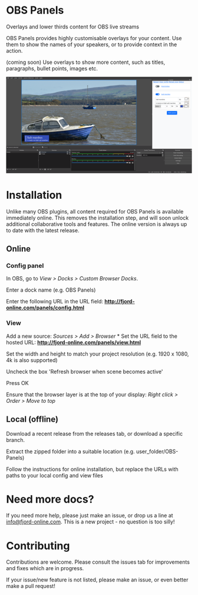 # OBS Panels
Overlays and lower thirds content for OBS live streams

OBS Panels provides highly customisable overlays for your content. Use them to show the names of your speakers, or to provide context
in the action.

(coming soon) Use overlays to show more content, such as titles, paragraphs, bullet points, images etc.

![OBS Panels example](docs/overview.png?raw=true)

# Installation
Unlike many OBS plugins, all content required for OBS Panels is available immediately online. This removes the installation step,
and will soon unlock additional collaborative tools and features. The online version is always up to date with the latest release.

## Online
### Config panel
In OBS, go to *View > Docks > Custom Browser Docks*.

Enter a dock name (e.g. OBS Panels)

Enter the following URL in the URL field: **http://fjord-online.com/panels/config.html**

### View
Add a new source: *Sources > Add > Browser*
*
Set the URL field to the hosted URL: **http://fjord-online.com/panels/view.html**

Set the width and height to match your project resolution (e.g. 1920 x 1080, 4k is also supported)

Uncheck the box 'Refresh browser when scene becomes active'

Press OK

Ensure that the browser layer is at the top of your display: *Right click > Order > Move to top*

## Local (offline)
Download a recent release from the releases tab, or download a specific branch.

Extract the zipped folder into a suitable location (e.g. user_folder/OBS-Panels)

Follow the instructions for online installation, but replace the URLs with paths to your local config and view files

# Need more docs?
If you need more help, please just make an issue, or drop us a line at info@fjord-online.com. This is a new project - no question is too silly!

# Contributing
Contributions are welcome. Please consult the issues tab for improvements and fixes which are in progress.

If your issue/new feature is not listed, please make an issue, or even better make a pull request!
